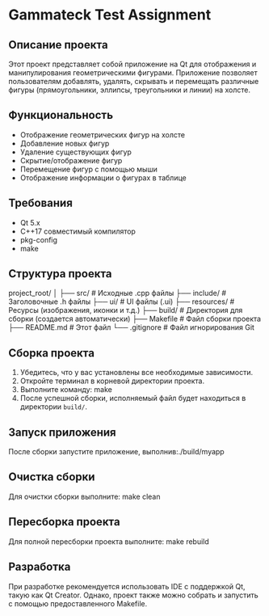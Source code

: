 # Gammateck Test Assignment

## Описание проекта

Этот проект представляет собой приложение на Qt для отображения и манипулирования геометрическими фигурами. Приложение позволяет пользователям добавлять, удалять, скрывать и перемещать различные фигуры (прямоугольники, эллипсы, треугольники и линии) на холсте.

## Функциональность

- Отображение геометрических фигур на холсте
- Добавление новых фигур
- Удаление существующих фигур
- Скрытие/отображение фигур
- Перемещение фигур с помощью мыши
- Отображение информации о фигурах в таблице

## Требования

- Qt 5.x
- C++17 совместимый компилятор
- pkg-config
- make

## Структура проекта
project_root/
│
├── src/                 # Исходные .cpp файлы
├── include/             # Заголовочные .h файлы
├── ui/                  # UI файлы (.ui)
├── resources/           # Ресурсы (изображения, иконки и т.д.)
├── build/               # Директория для сборки (создается автоматически)
├── Makefile             # Файл сборки проекта
├── README.md            # Этот файл
└── .gitignore           # Файл игнорирования Git

## Сборка проекта

1. Убедитесь, что у вас установлены все необходимые зависимости.
2. Откройте терминал в корневой директории проекта.
3. Выполните команду: make
4. После успешной сборки, исполняемый файл будет находиться в директории `build/`.

## Запуск приложения

После сборки запустите приложение, выполнив:./build/myapp

## Очистка сборки

Для очистки сборки выполните:
make clean

## Пересборка проекта

Для полной пересборки проекта выполните:
make rebuild

## Разработка

При разработке рекомендуется использовать IDE с поддержкой Qt, такую как Qt Creator. Однако, проект также можно собрать и запустить с помощью предоставленного Makefile.
